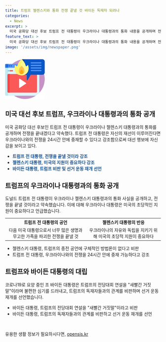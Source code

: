```yaml
---
title: 트럼프 젤렌스키와 통화 전쟁 끝낼 것 바이든 독재자 되려나
categories:
  - News
excerpt: >
  미국 공화당 대선 후보 트럼프 전 대통령이 우크라이나 대통령과의 통화 내용을 공개하며 전쟁 종식을 약속했다. 이에 바이든 대통령은 SNS를 통해 트럼프를 비판하고 대선 행보를 이어갔다. 트럼프는 전당대회 연설에서 외교정책을 강조하며 과거의 성과를 자랑하고, 바이든 대통령은 트럼프를 꼬집었다. 이에 대한 미국 내 반응과 대선 경쟁이 뜨거워지고 있다.
feature_text: >
  미국 공화당 대선 후보 트럼프 전 대통령이 우크라이나 대통령과의 통화 내용을 공개하며 전쟁 종식을 약속했다. 이에 바이든 대통령은 SNS를 통해 트럼프를 비판하고 대선 행보를 이어갔다. 트럼프는 전당대회 연설에서 외교정책을 강조하며 과거의 성과를 자랑하고, 바이든 대통령은 트럼프를 꼬집었다. 이에 대한 미국 내 반응과 대선 경쟁이 뜨거워지고 있다.
image: '/assets/img/newspaper.png'
---
```


<p><img src="/assets/img/news.png" alt="rentncar 속보" /></p>

<h2 data-ke-size="size26">미국 대선 후보 트럼프, 우크라이나 대통령과의 통화 공개</h2>

<p data-ke-size="size16">미국 공화당 대선 후보인 트럼프 전 대통령이 우크라이나 젤렌스키 대통령과의 통화를 공개하며 전쟁을 끝내겠다고 약속했다. 트럼프 전 대통령은 자신의 재선이 이루어진다면 우크라이나와의 전쟁을 24시간 안에 중재할 수 있다고 강조함으로써 대선 행보에 자신감을 보이고 있다.</p>

<ul>
<li><b><span style="color: #1a5490;">트럼프 전 대통령, 전쟁을 끝낼 것이라 강조</span></b></li>
<li><b><span style="color: #1a5490;">젤렌스키 대통령, 미국의 지원이 중요하다 강조</span></b></li>
<li><b><span style="color: #1a5490;">바이든 대통령, 트럼프 비판 및 선거 운동 재개 선언</span></b></li>
</ul>

<h2 data-ke-size="size26">트럼프의 우크라이나 대통령과의 통화 공개</h2>

<p data-ke-size="size16">도널드 트럼프 전 대통령이 우크라이나 젤렌스키 대통령과의 통화 사실을 공개하고, 전쟁을 끝낼 것이라고 약속했습니다. 이에 대해 우크라이나 대통령은 미국의 초당적인 지원이 중요하다고 언급했습니다.</p>

<table>
  <tr>
    <td style="text-align: center; height: 17px;"><b>트럼프 전 대통령의 공언</b></td>
    <td style="text-align: center; height: 17px;"><b>젤렌스키 대통령의 반응</b></td>
  </tr>
  <tr>
    <td style="text-align: center; height: 17px;">다음 미국 대통령으로서 너무 많은 생명과 무고한 가족을 파괴한 전쟁을 끝낼 것</td>
    <td style="text-align: center; height: 17px;">우크라이나의 자유와 독립을 지키기 위해 미국의 초당적 지원이 중요하다</td>
  </tr>
</table>

<ul>
<li>젤렌스키 대통령, 트럼프의 종전 공언에 구체적인 방법론이 없다고 비판</li>
<li>트럼프 전 대통령, 우크라이나와의 전쟁을 24시간 안에 중재 가능하다고 강조</li>
</ul>

<h2 data-ke-size="size26">트럼프와 바이든 대통령의 대립</h2>

<p data-ke-size="size16">코로나19로 요양 중인 조 바이든 대통령은 트럼프의 전당대회 연설을 "새빨간 거짓말"이라며 불편한 심기를 드러내고, 트럼프의 독재자들과의 관계를 비판하며 선거 운동 재개를 선언했습니다.</p>

<ul>
<li>바이든 대통령, 트럼프의 전당대회 연설을 "새빨간 거짓말"이라고 비판</li>
<li>바이든 대통령, 트럼프의 독재자들과의 관계를 비판하고 선거 운동 재개를 선언</li>
</ul>

<p data-ke-size="size16">&nbsp;</p>
유용한 생활 정보가 필요하시다면, <a href="https://opensis.kr" rel="dofollow">opensis.kr</a>


